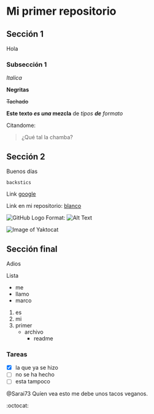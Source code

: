 # Mi primer repositorio
## Sección 1
Hola
### Subsección 1
*Italica*

**Negritas**

~~Tachado~~

**Este texto _es una_ mezcla** de _tipos **de** formato_

Citandome:

>¿Qué tal la chamba?


## Sección 2
Buenos días

`backstics`

Link [google](http://www.google.com)

Link en mi repositorio: [blanco](img/blanco.txt)

![GitHub Logo](/images/logo.png)
Format: ![Alt Text](url)

![Image of Yaktocat](https://octodex.github.com/images/yaktocat.png)

## Sección final
Adios

Lista

* me
* llamo
* marco

1. es
2. mi
3. primer
   - archivo
     - readme


### Tareas
- [x] la que ya se hizo
- [ ] no se ha hecho
- [ ] esta tampoco

@Sarai73 Quíen vea esto me debe unos tacos veganos.

:octocat:


